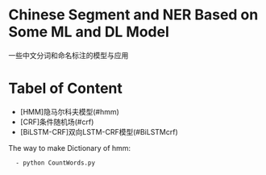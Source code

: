 # Chinese Segment and NER Based on Some ML and DL Model
一些中文分词和命名标注的模型与应用

# Tabel of Content

- [HMM]隐马尔科夫模型(#hmm)
- [CRF]条件随机场(#crf)
- [BiLSTM-CRF]双向LSTM-CRF模型(#BiLSTMcrf)

<a name ="hmm"></a>
The way to make Dictionary of hmm:
```
  - python CountWords.py
```
